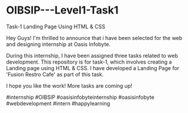 # OIBSIP---Level1-Task1
Task-1 Landing Page Using HTML &amp; CSS

Hey Guys!
I'm thrilled to announce that i have been selected for the web and designing internship at Oasis Infobyte. 

During this internship, I have been assigned three tasks related to web development.
This repository is for task-1, which involves creating a Landing page using HTML & CSS.
I have developed a Landing Page for 'Fusion Restro Cafe' as part of this task. 

I hope you like the work! More tasks are coming up!

#internship #OIBSIP #oasisinfobyteinternship #oasisinfobyte #webdevelopment #intern #happylearning
